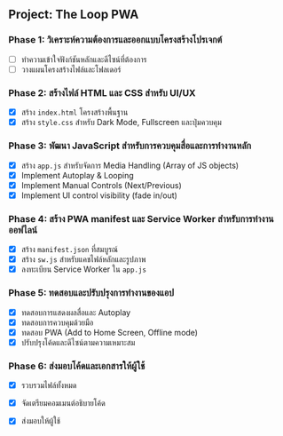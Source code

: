 ## Project: The Loop PWA

### Phase 1: วิเคราะห์ความต้องการและออกแบบโครงสร้างโปรเจกต์
- [ ] ทำความเข้าใจฟังก์ชันหลักและดีไซน์ที่ต้องการ
- [ ] วางแผนโครงสร้างไฟล์และโฟลเดอร์

### Phase 2: สร้างไฟล์ HTML และ CSS สำหรับ UI/UX
- [x] สร้าง `index.html` โครงสร้างพื้นฐาน
- [x] สร้าง `style.css` สำหรับ Dark Mode, Fullscreen และปุ่มควบคุม

### Phase 3: พัฒนา JavaScript สำหรับการควบคุมสื่อและการทำงานหลัก
- [x] สร้าง `app.js` สำหรับจัดการ Media Handling (Array of JS objects)
- [x] Implement Autoplay & Looping
- [x] Implement Manual Controls (Next/Previous)
- [x] Implement UI control visibility (fade in/out)

### Phase 4: สร้าง PWA manifest และ Service Worker สำหรับการทำงานออฟไลน์
- [x] สร้าง `manifest.json` ที่สมบูรณ์
- [x] สร้าง `sw.js` สำหรับแคชไฟล์หลักและรูปภาพ
- [x] ลงทะเบียน Service Worker ใน `app.js`

### Phase 5: ทดสอบและปรับปรุงการทำงานของแอป
- [x] ทดสอบการแสดงผลสื่อและ Autoplay
- [x] ทดสอบการควบคุมด้วยมือ
- [x] ทดสอบ PWA (Add to Home Screen, Offline mode)
- [x] ปรับปรุงโค้ดและดีไซน์ตามความเหมาะสม

### Phase 6: ส่งมอบโค้ดและเอกสารให้ผู้ใช้
- [x] รวบรวมไฟล์ทั้งหมด
- [x] จัดเตรียมคอมเมนต์อธิบายโค้ด
- [x] ส่งมอบให้ผู้ใช้

